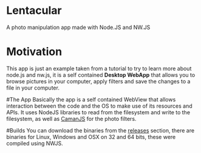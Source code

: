 # Lentacular
A photo manipulation app made with Node.JS and NW.JS

# Motivation
This app is just an example taken from a tutorial to try to learn more about node.js and nw.js, it is a self contained **Desktop WebApp** that allows you to
browse pictures in your computer, apply filters and save the changes to a file in your computer.

#The App
Basically the app is a self contained WebView that allows interaction between the code and the OS to make use of its resources and APIs.
It uses NodeJS libraries to read from the filesystem and write to the filesystem, as well as [CamanJS](http://camanjs.com/) for the photo filters.

#Builds
You can download the binaries from the [releases](https://github.com/JohnQUnknown/Lentacular/releases) section, there are binaries for Linux, Windows and OSX on 32 and 64 bits, these were compiled using NWJS.
